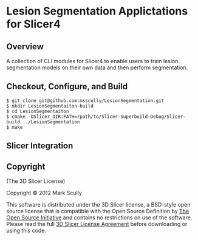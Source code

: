 Lesion Segmentation Applictations for Slicer4
=============================================

Overview
--------

A collection of CLI modules for Slicer4 to enable users to train lesion segmentation models on their own data and then perform segmentation.

Checkout, Configure, and Build
------------------------------
    $ git clone git@github.com:msscully/LesionSegmentation.git
    $ mkdir LesionSegmentaiton-build
    $ cd LesionSegmentaiton
    $ cmake -DSlicer_DIR:PATH=/path/to/Slicer-Superbuild-Debug/Slicer-build ../LesionSegmentation
    $ make

Slicer Integration
------------------

Copyright
--------
(The 3D Slicer License)

Copyright © 2012 Mark Scully

This software is distributed under the 3D Slicer license, a BSD-style open source license that is compatible with the Open Source Definition by [The Open Source Initiative](http://opensource.org/) and contains no restrictions on use of the software. Please read the full [3D Slicer License Agreement](http://www.slicer.org/pages/LicenseText) before downloading or using this code.
